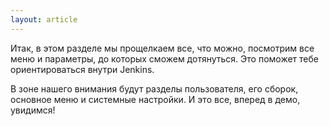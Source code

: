 ```yaml
---
layout: article
---
```

Итак, в этом разделе мы прощелкаем все, что можно, посмотрим все меню и параметры, до которых сможем дотянуться. Это поможет тебе ориентироваться внутри Jenkins.

В зоне нашего внимания будут разделы пользователя, его сборок, основное меню и системные настройки. И это все, вперед в демо, увидимся!
